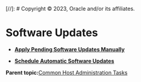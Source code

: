 [//]: # Copyright © 2023, Oracle and/or its affiliates.

# Software Updates

-   **[Apply Pending Software Updates Manually](../topics/cockpit-softwaremanage_manage_manual_software_updates.md)**  

-   **[Schedule Automatic Software Updates](../topics/cockpit-softwaremanage_manage_automatic_software_updates.md)**  


**Parent topic:**[Common Host Administration Tasks](../topics/common_administration.md)

